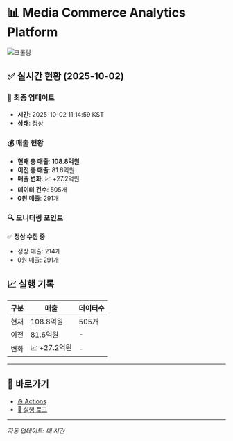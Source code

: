 # 📊 Media Commerce Analytics Platform

![크롤링](https://img.shields.io/badge/크롤링-정상-green)

## ✅ 실시간 현황 (2025-10-02)

### 📍 최종 업데이트
- **시간**: 2025-10-02 11:14:59 KST
- **상태**: 정상

### 💰 매출 현황
- **현재 총 매출**: **108.8억원**
- **이전 총 매출**: 81.6억원
- **매출 변화**: 📈 +27.2억원
- **데이터 건수**: 505개
- **0원 매출**: 291개

### 🔍 모니터링 포인트

✅ **정상 수집 중**
- 정상 매출: 214개
- 0원 매출: 291개


## 📈 실행 기록

| 구분 | 매출 | 데이터수 |
|------|------|----------|
| 현재 | 108.8억원 | 505개 |
| 이전 | 81.6억원 | - |
| 변화 | 📈 +27.2억원 | - |

---

## 🔗 바로가기

- [⚙️ Actions](../../actions)
- [📝 실행 로그](../../actions/workflows/daily_scraping.yml)

---

*자동 업데이트: 매 시간*
